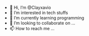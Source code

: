 - 👋 Hi, I’m @Clayxavio
- 👀 I’m interested in tech stuffs
- 🌱 I’m currently learning programming
- 💞️ I’m looking to collaborate on ...
- 📫 How to reach me ...

<!---
Clayxavio/Clayxavio is a ✨ special ✨ repository because its `README.md` (this file) appears on your GitHub profile.
You can click the Preview link to take a look at your changes.
--->
